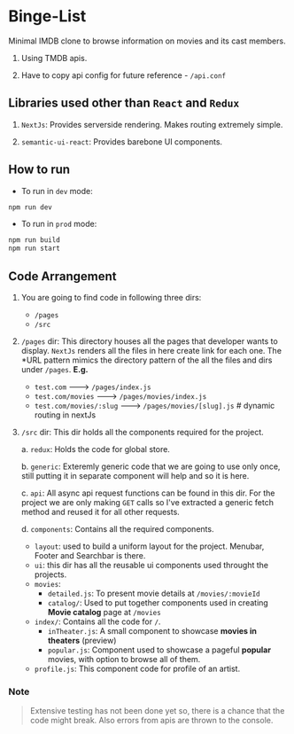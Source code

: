 # Binge-List

Minimal IMDB clone to browse information on movies and its cast members.

1. Using TMDB apis.

1. Have to copy api config for future reference - `/api.conf`

## Libraries used other than `React` and `Redux`

1. `NextJs`: Provides serverside rendering. Makes routing extremely simple.

2. `semantic-ui-react`: Provides barebone UI components.

## How to run

- To run in `dev` mode:

```bash
npm run dev
```

- To run in `prod` mode:

```bash
npm run build
npm run start
```

## Code Arrangement

1.  You are going to find code in following three dirs:

    - `/pages`
    - `/src`

2.  `/pages` dir:
    This directory houses all the pages that developer wants to display. `NextJs` renders all the files in here create link for each one. The \*URL pattern mimics the directory pattern of the all the files and dirs under `/pages`.
    **E.g.**

    - `test.com` ---> `/pages/index.js`
    - `test.com/movies` ---> `/pages/movies/index.js`
    - `test.com/movies/:slug` ---> `/pages/movies/[slug].js` # dynamic routing in nextJs

3.  `/src` dir: This dir holds all the components required for the project.

    a. `redux`: Holds the code for global store.

    b. `generic`: Exteremly generic code that we are going to use only once, still putting it in separate component will help and so it is here.

    c. `api`: All async api request functions can be found in this dir. For the project we are only making `GET` calls so I've extracted a generic fetch method and reused it for all other requests.

    d. `components`: Contains all the required components.

    - `layout`: used to build a uniform layout for the project. Menubar, Footer and Searchbar is there.
    - `ui`: this dir has all the reusable ui components used throught the projects.
    - `movies`:
      - `detailed.js`: To present movie details at `/movies/:movieId`
      - `catalog/`: Used to put together components used in creating **Movie catalog** page at `/movies`
    - `index/`: Contains all the code for `/`.
      - `inTheater.js`: A small component to showcase **movies in theaters** (preview)
      - `popular.js`: Component used to showcase a pageful **popular** movies, with option to browse all of them.
    - `profile.js`: This component code for profile of an artist.

### Note

> Extensive testing has not been done yet so, there is a chance that the code might break. Also errors from apis are thrown to the console.
